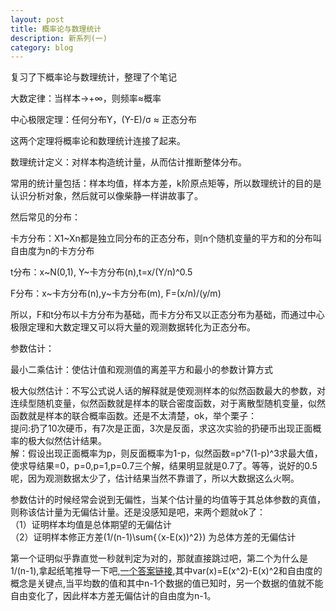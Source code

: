 ```yaml
---
layout: post
title: 概率论与数理统计 
description: 新系列(一)
category: blog
---
```


复习了下概率论与数理统计，整理了个笔记

大数定律：当样本->+∞，则频率≈概率

中心极限定理：任何分布Y，(Y-E)/σ ≈ 正态分布

这两个定理将概率论和数理统计连接了起来。

数理统计定义：对样本构造统计量，从而估计推断整体分布。

常用的统计量包括：样本均值，样本方差，k阶原点矩等，所以数理统计的目的是认识分析对象，然后就可以像柴静一样讲故事了。

然后常见的分布：

卡方分布：X1~Xn都是独立同分布的正态分布，则n个随机变量的平方和的分布叫自由度为n的卡方分布

t分布：x~N(0,1), Y~卡方分布(n),t=x/(Y/n)^0.5

F分布：x~卡方分布(n),y~卡方分布(m), F=(x/n)/(y/m)

所以，F和t分布以卡方分布为基础，而卡方分布又以正态分布为基础，而通过中心极限定理和大数定理又可以将大量的观测数据转化为正态分布。

参数估计：

最小二乘估计：使估计值和观测值的离差平方和最小的参数计算方式

极大似然估计：不写公式说人话的解释就是使观测样本的似然函数最大的参数，对连续型随机变量，似然函数就是样本的联合密度函数，对于离散型随机变量，似然函数就是样本的联合概率函数。还是不太清楚，ok，举个栗子：    
提问:扔了10次硬币，有7次是正面，3次是反面，求这次实验的扔硬币出现正面概率的极大似然估计结果。    
解：假设出现正面概率为p，则反面概率为1-p，似然函数=p^7(1-p)^3求最大值，使求导结果=0，p=0,p=1,p=0.7三个解，结果明显就是0.7了。等等，说好的0.5呢，因为观测数据太少了，估计结果当然不靠谱了，所以大数据这么火啊。

参数估计的时候经常会说到无偏性，当某个估计量的均值等于其总体参数的真值，则称该估计量为无偏估计量。还是没感知是吧，来两个题就ok了：  
（1）证明样本均值是总体期望的无偏估计    
（2）证明样本修正方差\(1/(n-1)\sum{（x-E(x))^2}\) 为总体方差的无偏估计   

第一个证明似乎靠直觉一秒就判定为对的，那就直接跳过吧，第二个为什么是1/(n-1),拿起纸笔推导一下吧,[一个答案链接](http://zhidao.baidu.com/link?url=MdP8GRV56vQefayMWhqF364G_YpkwS9YSBkCci-xhgKF3YmASIebMTyGD8BjcLRRnq228Lsde49yrm5AhFdQALDQcNbz4_cFDqloFytLgHS),其中var(x)=E(x^2)-E(x)^2和自由度的概念是关键点,当平均数的值和其中n-1个数据的值已知时，另一个数据的值就不能自由变化了，因此样本方差无偏估计的自由度为n-1。



[LinChaohui]:    http://www.linchaohui.com  "LinChaohui"
